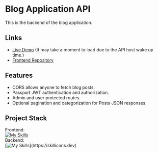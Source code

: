 # Blog Application API
This is the backend of the blog application.
## Links
* [Live Demo](https://main--guskirb-blog.netlify.app/) (It may take a moment to load due to the API host wake up time.)
* [Frontend Repository](https://github.com/guskirb/blog-clientTOP)
## Features
* CORS allows anyone to fetch blog posts.
* Passport JWT authentication and authorization.
* Admin and user protected routes.
* Optional pagination and categorization for Posts JSON responses.
## Project Stack
Frontend: <br>
[![My Skills](https://skillicons.dev/icons?i=ts,css,react,vite)](https://skillicons.dev)<br>
Backend: <br>
[![My Skills](https://skillicons.dev/icons?i=ts,nodejs,express,mongodb,)](https://skillicons.dev)
